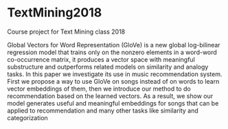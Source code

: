 # TextMining2018
Course project for Text Mining class 2018

Global Vectors for Word Representation (GloVe) is a new global log-bilinear regression model that trains only on the nonzero elements in a word-word co-occurrence matrix, it produces a vector space with meaningful substructure and outperforms related models on similarity and analogy tasks. In this paper we investigate its use in music recommendation system. First we propose a way to use GloVe on songs instead of on words to learn vector embeddings of them, then we introduce our method to do recommendation based on the learned vectors. As a result, we show our model generates useful and meaningful embeddings for songs that can be applied to recommendation and many other tasks like similarity and categorization

